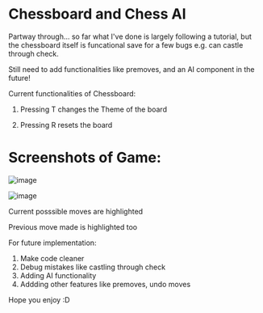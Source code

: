 # Chessboard and Chess AI

Partway through... so far what I've done is largely following a tutorial, but the chessboard itself is funcational save for a few bugs e.g. can castle through check.

Still need to add functionalities like premoves, and an AI component in the future!

Current functionalities of Chessboard:

1. Pressing T changes the Theme of the board 

2. Pressing R resets the board

# Screenshots of Game:
![image](https://github.com/criston-lee/chess/assets/123750477/856e4dec-1944-4ef5-b630-5c6b01feee32)




![image](https://github.com/criston-lee/chess/assets/123750477/78c1d7bb-957f-4760-9957-f3f168160c4a)


Current posssible moves are highlighted 

Previous move made is highlighted too

For future implementation:
1. Make code cleaner
2. Debug mistakes like castling through check
3. Adding AI functionality
4. Addding other features like premoves, undo moves

Hope you enjoy :D


